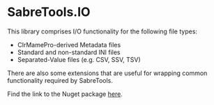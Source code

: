 # SabreTools.IO

This library comprises I/O functionality for the following file types:

- ClrMamePro-derived Metadata files
- Standard and non-standard INI files
- Separated-Value files (e.g. CSV, SSV, TSV)

There are also some extensions that are useful for wrapping common functionality required by SabreTools.

Find the link to the Nuget package [here](https://www.nuget.org/packages/SabreTools.IO).
